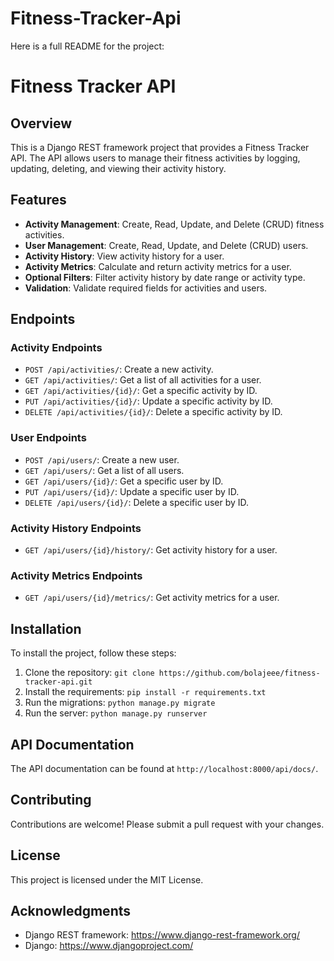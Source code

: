# Fitness-Tracker-Api



Here is a full README for the project:


Fitness Tracker API
=====================

Overview
--------

This is a Django REST framework project that provides a Fitness Tracker API. The API allows users to manage their fitness activities by logging, updating, deleting, and viewing their activity history.

Features
--------

* **Activity Management**: Create, Read, Update, and Delete (CRUD) fitness activities.
* **User Management**: Create, Read, Update, and Delete (CRUD) users.
* **Activity History**: View activity history for a user.
* **Activity Metrics**: Calculate and return activity metrics for a user.
* **Optional Filters**: Filter activity history by date range or activity type.
* **Validation**: Validate required fields for activities and users.

Endpoints
--------

### Activity Endpoints

* `POST /api/activities/`: Create a new activity.
* `GET /api/activities/`: Get a list of all activities for a user.
* `GET /api/activities/{id}/`: Get a specific activity by ID.
* `PUT /api/activities/{id}/`: Update a specific activity by ID.
* `DELETE /api/activities/{id}/`: Delete a specific activity by ID.

### User Endpoints

* `POST /api/users/`: Create a new user.
* `GET /api/users/`: Get a list of all users.
* `GET /api/users/{id}/`: Get a specific user by ID.
* `PUT /api/users/{id}/`: Update a specific user by ID.
* `DELETE /api/users/{id}/`: Delete a specific user by ID.

### Activity History Endpoints

* `GET /api/users/{id}/history/`: Get activity history for a user.

### Activity Metrics Endpoints

* `GET /api/users/{id}/metrics/`: Get activity metrics for a user.

Installation
------------

To install the project, follow these steps:

1. Clone the repository: `git clone https://github.com/bolajeee/fitness-tracker-api.git`
2. Install the requirements: `pip install -r requirements.txt`
3. Run the migrations: `python manage.py migrate`
4. Run the server: `python manage.py runserver`

API Documentation
-----------------

The API documentation can be found at `http://localhost:8000/api/docs/`.

Contributing
------------

Contributions are welcome! Please submit a pull request with your changes.

License
-------

This project is licensed under the MIT License.

Acknowledgments
---------------

* Django REST framework: https://www.django-rest-framework.org/
* Django: https://www.djangoproject.com/